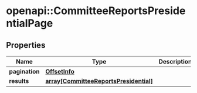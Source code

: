 # openapi::CommitteeReportsPresidentialPage


## Properties
Name | Type | Description | Notes
------------ | ------------- | ------------- | -------------
**pagination** | [**OffsetInfo**](OffsetInfo.md) |  | [optional] 
**results** | [**array[CommitteeReportsPresidential]**](CommitteeReportsPresidential.md) |  | [optional] 


